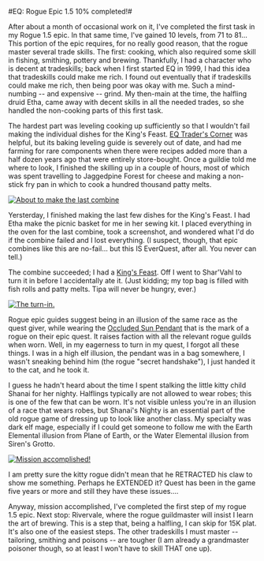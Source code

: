 #EQ: Rogue Epic 1.5 10% completed!#

After about a month of occasional work on it, I've completed the first task in my Rogue 1.5 epic. In that same time, I've gained 10 levels, from 71 to 81... This portion of the epic requires, for no really good reason, that the rogue master several trade skills. The first: cooking, which also required some skill in fishing, smithing, pottery and brewing. Thankfully, I had a character who is decent at tradeskills; back when I first started EQ in 1999, I had this idea that tradeskills could make me rich. I found out eventually that if tradeskills could make me rich, then being poor was okay with me. Such a mind-numbing -- and expensive -- grind. My then-main at the time, the halfling druid Etha, came away with decent skills in all the needed trades, so she handled the non-cooking parts of this first task.

The hardest part was leveling cooking up sufficiently so that I wouldn't fail making the individual dishes for the King's Feast. [EQ Trader's Corner](http://www.eqtraders.com/) was helpful, but its baking leveling guide is severely out of date, and had me farming for rare components when there were recipes added more than a half dozen years ago that were entirely store-bought. Once a guildie told me where to look, I finished the skilling up in a couple of hours, most of which was spent travelling to Jaggedpine Forest for cheese and making a non-stick fry pan in which to cook a hundred thousand patty melts.

[![](http://westkarana.com/wp-content/uploads/2010/04/eqgame-2010-04-17-21-43-08-94.jpg "About to make the last combine")](http://westkarana.com/wp-content/uploads/2010/04/eqgame-2010-04-17-21-43-08-94.jpg)

Yersterday, I finished making the last few dishes for the King's Feast. I had Etha make the picnic basket for me in her sewing kit. I placed everything in the oven for the last combine, took a screenshot, and wondered what I'd do if the combine failed and I lost everything. (I suspect, though, that epic combines like this are no-fail... but this IS EverQuest, after all. You never can tell.)

The combine succeeded; I had a [King's Feast](http://www.eqtraders.com/items/show_item.php?item=16363). Off I went to Shar'Vahl to turn it in before I accidentally ate it. (Just kidding; my top bag is filled with fish rolls and patty melts. Tipa will never be hungry, ever.)

[![](http://westkarana.com/wp-content/uploads/2010/04/eqgame-2010-04-17-21-48-54-65.jpg "The turn-in.")](http://westkarana.com/wp-content/uploads/2010/04/eqgame-2010-04-17-21-48-54-65.jpg)

Rogue epic guides suggest being in an illusion of the same race as the quest giver, while wearing the [Occluded Sun Pendant](http://lucy.allakhazam.com/item.html?id=52009) that is the mark of a rogue on their epic quest. It raises faction with all the relevant rogue guilds when worn. Well, in my eagerness to turn in my quest, I forgot all these things. I was in a high elf illusion, the pendant was in a bag somewhere, I wasn't sneaking behind him (the rogue "secret handshake"), I just handed it to the cat, and he took it.

I guess he hadn't heard about the time I spent stalking the little kitty child Shanai for her nighty. Halflings typically are not allowed to wear robes; this is one of the few that can be worn. It's not visible unless you're in an illusion of a race that wears robes, but Shanai's Nighty is an essential part of the old rogue game of dressing up to look like another class. My specialty was dark elf mage, especially if I could get someone to follow me with the Earth Elemental illusion from Plane of Earth, or the Water Elemental illusion from Siren's Grotto.

[![](http://westkarana.com/wp-content/uploads/2010/04/eqgame-2010-04-17-21-49-48-25.jpg "Mission accomplished!")](http://westkarana.com/wp-content/uploads/2010/04/eqgame-2010-04-17-21-49-48-25.jpg)

I am pretty sure the kitty rogue didn't mean that he RETRACTED his claw to show me something. Perhaps he EXTENDED it? Quest has been in the game five years or more and still they have these issues....

Anyway, mission accomplished, I've completed the first step of my rogue 1.5 epic. Next stop: Rivervale, where the rogue guildmaster will insist I learn the art of brewing. This is a step that, being a halfling, I can skip for 15K plat. It's also one of the easiest steps. The other tradeskills I must master -- tailoring, smithing and poisons -- are tougher (I am already a grandmaster poisoner though, so at least I won't have to skill THAT one up).

